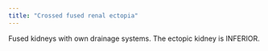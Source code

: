 ```yaml
---
title: "Crossed fused renal ectopia"
---
```

Fused kidneys with own drainage systems. The ectopic kidney is INFERIOR.

